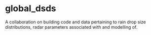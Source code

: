 # global_dsds
A collaboration on building code and data pertaining to rain drop size distributions, radar parameters associated with and modelling of.
